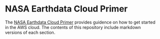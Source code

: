 # NASA Earthdata Cloud Primer

The [NASA Earthdata Cloud Primer](https://earthdata.nasa.gov/learn/user-resources/webinars-and-tutorials/cloud-primer) provides guidence on how to get started in the AWS cloud. The contents of this repository include markdown versions of each section. 
